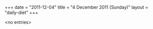 +++
date = "2011-12-04"
title = "4 December 2011 (Sunday)"
layout = "daily-diet"
+++

<p>&lt;no entries&gt;</p>